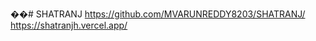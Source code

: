 ��#   S H A T R A N J 
 
 https://github.com/MVARUNREDDY8203/SHATRANJ/
https://shatranjh.vercel.app/

